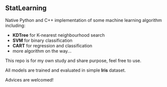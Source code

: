 ## StatLearning

Native Python and C++  implementation of some machine learning algorithm including:

- **KDTree** for K-nearest neighbourhood search
- **SVM** for binary classification
- **CART** for regression and classification
- more algorithm on the way...

This repo is for my own study and share purpose, feel free to use.

All models are trained and evaluated in simple **Iris** dataset.

Advices are welcomed!

